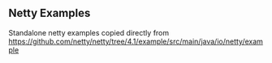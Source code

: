 Netty Examples
-------------

Standalone netty examples copied directly from https://github.com/netty/netty/tree/4.1/example/src/main/java/io/netty/example 
